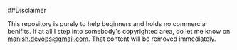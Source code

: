 ##Disclaimer

This repository is purely to help beginners and holds no commercial benifits. If at all I step into somebody's copyrighted area, do let me know on manish.devops@gmail.com. That content will be removed immediately.
